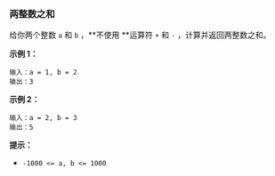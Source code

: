### 两整数之和 ###
给你两个整数 `a` 和 `b` ，**不使用 **运算符 `+` 和 `-` ​​​​​​​，计算并返回两整数之和。



**示例 1：**

```
输入：a = 1, b = 2
输出：3
```

**示例 2：**

```
输入：a = 2, b = 3
输出：5
```



**提示：**

* `-1000 <= a, b <= 1000`

